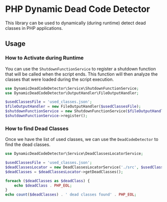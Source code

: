 # PHP Dynamic Dead Code Detector

This library can be used to dynamically (during runtime) detect dead classes in PHP applications.

## Usage

### How to Activate during Runtime
You can use the `ShutdownFunctionService` to register a shutdown function that will be called when the script ends. This function will then analyze the classes that were loaded during the script execution.

```php
use DynamicDeadCodeDetector\Service\ShutdownFunctionService;
use DynamicDeadCodeDetector\OutputHandler\FileOutputHandler;

$usedClassesFile = 'used_classes.json';
$fileOutputHandler = new FileOutputHandler($usedClassesFile);
$shutdownFunctionService = new ShutdownFunctionService($fileOutputHandler);
$shutdownFunctionService->register();
```

### How to find Dead Classes

Once we have the list of used classes, we can use the `DeadCodeDetector` to find the dead classes.

```php
use DynamicDeadCodeDetector\Service\DeadClassesLocatorService;

$usedClassesFile = 'used_classes.json';
$deadClassesLocator = new DeadClassesLocatorService('./src', $usedClassesFile);
$deadClasses = $deadClassesLocator->getDeadClasses();

foreach ($deadClasses as $deadClass) {
    echo $deadClass . PHP_EOL;
}
echo count($deadClasses) . ' dead classes found' . PHP_EOL;
```
